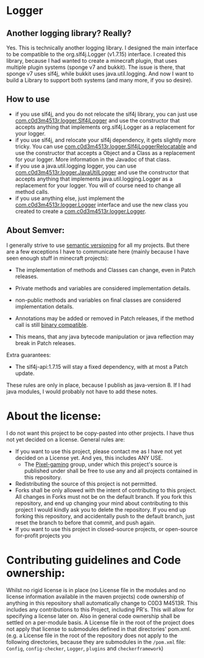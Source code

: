 # Logger
## Another logging library? Really?
Yes. This is technically another logging library.
I designed the main interface to be compatible to the org.slf4j.Logger (v1.7.15) interface.
I created this library, because I had wanted to create a minecraft plugin, that uses multiple plugin systems (sponge v7 and bukkit).
The issue is there, that sponge v7 uses slf4j, while bukkit uses java.util.logging.
And now I want to build a Library to support both systems (and many more, if you so desire).

## How to use

- if you use slf4j, and you do not relocate the slf4j library, you can just use [com.c0d3m4513r.logger.Slf4jLogger](src/main/lombok/com/c0d3m4513r/logger/Slf4jLogger.java) and use the constructor that accepts anything that implements org.slf4j.Logger as a replacement for your logger.
- if you use slf4j, and relocate your slf4j dependency, it gets slightly more tricky. You can use [com.c0d3m4513r.logger.Slf4jLoggerRelocatable](src/main/lombok/com/c0d3m4513r/logger/Slf4jLoggerRelocatable.java) and use the constructor that accepts a Object and a Class as a replacement for your logger. More information in the Javadoc of that class.
- if you use a java.util.logging logger, you can use [com.c0d3m4513r.logger.JavaUtilLogger](src/main/lombok/com/c0d3m4513r/logger/JavaUtilLogger.java) and use the constructor that accepts anything that implements java.util.logging.Logger as a replacement for your logger. You will of course need to change all method calls.
- if you use anything else, just implement the [com.c0d3m4513r.logger.Logger](src/main/lombok/com/c0d3m4513r/logger/Logger.java) interface and use the new class you created to create a [com.c0d3m4513r.logger.Logger](src/main/lombok/com/c0d3m4513r/logger/Logger.java).


## About Semver:

I generally strive to use [semantic versioning](https://semver.org/) for all my projects.
But there are a few exceptions I have to communicate here (mainly because I have seen enough stuff in minecraft projects):
- The implementation of methods and Classes can change, even in Patch releases.
- Private methods and variables are considered implementation details.
- non-public methods and variables on final classes are considered implementation details.
- Annotations may be added or removed in Patch releases, if the method call is still [binary compatible](https://docs.oracle.com/javase/specs/jls/se17/html/jls-13.html#jls-13.2).

- This means, that any java bytecode manipulation or java reflection may break in Patch releases.

Extra guarantees:
- The slf4j-api:1.7.15 will stay a fixed dependency, with at most a Patch update.

These rules are only in place, because I publish as java-version 8. If I had java modules, I would probably not have to add these notes.

# About the license:

I do not want this project to be copy-pasted into other projects.
I have thus not yet decided on a license.
General rules are:
- If you want to use this project, please contact me as I have not yet decided on a License yet. And yes, this includes ANY USE.
    - The [Pixel-gaming](https://pixelgaming.co) group, under which this project's source is published under shall be free to use any and all projects contained in this repository.
- Redistributing the source of this project is not permitted.
- Forks shall be only allowed with the intent of contributing to this project.
  All changes in Forks must not be on the default branch.
  If you fork this repository, and end up changing your mind about contributing to this project I would kindly ask you to delete the repository.
  If you end up forking this repository, and accidentally push to the default branch, just reset the branch to before that commit, and push again.
- If you want to use this project in closed-source projects, or open-source for-profit projects you

# Contributing guidelines and Code ownership:

Whilst no rigid license is in place (no License file in the modules and no license information available in the maven projects) code ownership of anything in this repository shall automatically change to C0D3 M4513R.
This includes any contributions to this Project, including PR's.
This will allow for specifying a license later on.
Also in general code ownership shall be settled on a per-module basis.
A License file in the root of the project does not apply that license to submodules defined in that directories' pom.xml. (e.g. a License file in the root of the repository does not apply to the following directories, because they are submodules in the `/pom.xml` file: `Config`, `config-checker`, `Logger`, `plugins` and `checkerframework`)
